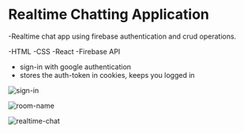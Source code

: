 
# Realtime Chatting Application

-Realtime chat app using firebase authentication and crud operations.

-HTML -CSS -React -Firebase API

+ sign-in with google authentication
+ stores the auth-token in cookies, keeps you logged in

![sign-in](https://i.ibb.co/VMxgNcB/sign-in.png)

![room-name](https://i.ibb.co/6Ffnq5W/room-name.png)

![realtime-chat](https://i.ibb.co/Msd6nqT/realtime-chat.png)
